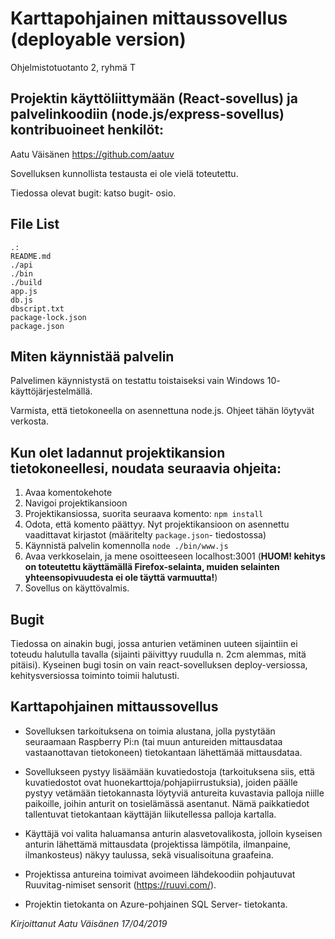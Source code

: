 Karttapohjainen mittaussovellus (deployable version)
===

Ohjelmistotuotanto 2, ryhmä T

Projektin käyttöliittymään (React-sovellus) ja palvelinkoodiin (node.js/express-sovellus) kontribuoineet henkilöt:
---

Aatu Väisänen
https://github.com/aatuv

Sovelluksen kunnollista testausta ei ole vielä toteutettu.

Tiedossa olevat bugit: katso bugit- osio.

File List
---
```
.:
README.md
./api
./bin
./build
app.js
db.js
dbscript.txt
package-lock.json
package.json
```

Miten käynnistää palvelin
---
Palvelimen käynnistystä on testattu toistaiseksi vain Windows 10- käyttöjärjestelmällä.

Varmista, että tietokoneella on asennettuna node.js. Ohjeet tähän löytyvät verkosta.

Kun olet ladannut projektikansion tietokoneellesi, noudata seuraavia ohjeita:
---

1. Avaa komentokehote
2. Navigoi projektikansioon
3. Projektikansiossa, suorita seuraava komento: `npm install`
4. Odota, että komento päättyy. Nyt projektikansioon on asennettu vaadittavat kirjastot (määritelty `package.json`- tiedostossa)
5. Käynnistä palvelin komennolla `node ./bin/www.js`
6. Avaa verkkoselain, ja mene osoitteeseen localhost:3001
(**HUOM! kehitys on toteutettu käyttämällä Firefox-selainta, muiden selainten yhteensopivuudesta ei ole täyttä varmuutta!**)
7. Sovellus on käyttövalmis.


Bugit
---

Tiedossa on ainakin bugi, jossa anturien vetäminen uuteen sijaintiin ei toteudu halutulla tavalla (sijainti päivittyy ruudulla n. 2cm alemmas, mitä pitäisi). 
Kyseinen bugi tosin on vain react-sovelluksen deploy-versiossa, kehitysversiossa toiminto toimii halutusti.

Karttapohjainen mittaussovellus
---

* Sovelluksen tarkoituksena on toimia alustana, jolla pystytään seuraamaan Raspberry Pi:n (tai muun antureiden mittausdataa vastaanottavan tietokoneen) tietokantaan lähettämää mittausdataa.


* Sovellukseen pystyy lisäämään kuvatiedostoja (tarkoituksena siis, että kuvatiedostot ovat huonekarttoja/pohjapiirrustuksia), joiden päälle pystyy vetämään tietokannasta 
löytyviä antureita kuvastavia palloja niille paikoille, joihin anturit on tosielämässä asentanut. Nämä paikkatiedot tallentuvat tietokantaan käyttäjän liikutellessa palloja kartalla.

* Käyttäjä voi valita haluamansa anturin alasvetovalikosta, jolloin kyseisen anturin lähettämä mittausdata (projektissa lämpötila, ilmanpaine, ilmankosteus) näkyy taulussa, sekä visualisoituna graafeina.

* Projektissa antureina toimivat avoimeen lähdekoodiin pohjautuvat Ruuvitag-nimiset sensorit (https://ruuvi.com/).

* Projektin tietokanta on Azure-pohjainen SQL Server- tietokanta.


*Kirjoittanut Aatu Väisänen 17/04/2019*